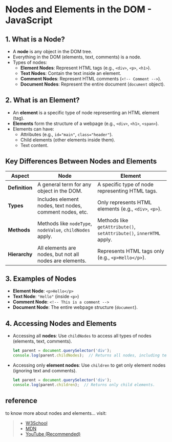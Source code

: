 # **Nodes and Elements in the DOM - JavaScript**

## **1. What is a Node?**
- A **node** is any object in the DOM tree.
- Everything in the DOM (elements, text, comments) is a node.
- Types of nodes:
  - **Element Nodes**: Represent HTML tags (e.g., `<div>`, `<p>`, `<h1>`).
  - **Text Nodes**: Contain the text inside an element.
  - **Comment Nodes**: Represent HTML comments (`<!-- Comment -->`).
  - **Document Nodes**: Represent the entire document (`document` object).

## **2. What is an Element?**
- An **element** is a specific type of node representing an HTML element (tag).
- **Elements** form the structure of a webpage (e.g., `<div>`, `<h1>`, `<span>`).
- Elements can have:
  - Attributes (e.g., `id="main"`, `class="header"`).
  - Child elements (other elements inside them).
  - Text content.

## **Key Differences Between Nodes and Elements**
| **Aspect**       | **Node**                                                   | **Element**                                        |
|------------------|------------------------------------------------------------|----------------------------------------------------|
| **Definition**   | A general term for any object in the DOM.                   | A specific type of node representing HTML tags.     |
| **Types**        | Includes element nodes, text nodes, comment nodes, etc.     | Only represents HTML elements (e.g., `<div>`, `<p>`). |
| **Methods**      | Methods like `nodeType`, `nodeValue`, `childNodes` apply.   | Methods like `getAttribute()`, `setAttribute()`, `innerHTML` apply. |
| **Hierarchy**    | All elements are nodes, but not all nodes are elements.     | Represents HTML tags only (e.g., `<p>Hello</p>`).   |

## **3. Examples of Nodes**
- **Element Node**: `<p>Hello</p>`
- **Text Node**: `"Hello"` (inside `<p>`)
- **Comment Node**: `<!-- This is a comment -->`
- **Document Node**: The entire webpage structure (`document`).

## **4. Accessing Nodes and Elements**
- Accessing all **nodes**: Use `childNodes` to access all types of nodes (elements, text, comments).
  ```javascript
  let parent = document.querySelector('div');
  console.log(parent.childNodes);  // Returns all nodes, including text and comments.
  ```

- Accessing only **element nodes**: Use `children` to get only element nodes (ignoring text and comments).
  ```javascript
  let parent = document.querySelector('div');
  console.log(parent.children);  // Returns only child elements.
  ```

## reference
to know more about nodes and elements... visit:
> - [W3School](https://www.w3schools.com/js/js_htmldom_navigation.asp)
> - [MDN](https://developer.mozilla.org/en-US/docs/Web/API/Node)
> - [YouTube (Recommended)](https://www.youtube.com/watch?v=zx4AIcl77M0&list=PLfEr2kn3s-br9ZFmejfLhAgMbGgbpdof8&index=98&pp=iAQB)
